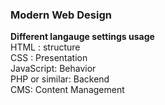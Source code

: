 ### Modern Web Design

**Different langauge settings usage**  
HTML : structure  
CSS : Presentation  
JavaScript: Behavior   
PHP or similar: Backend  
CMS: Content Management  
